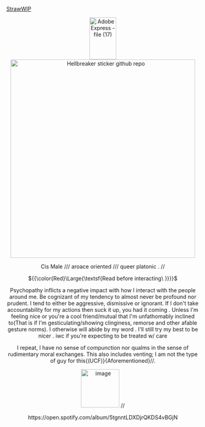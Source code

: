 [StrawWIP](https://recreationaldissection.straw.page)
<div align="center"><img width="70" height="110" alt="Adobe Express - file (17)" src="https://github.com/user-attachments/assets/6514bf69-a896-4e21-960b-c4a3073e00f8" />

<div align="center">


<img width="482" height="518" alt="Hellbreaker sticker github repo" src="https://github.com/user-attachments/assets/29bb7399-2141-4f6f-bedb-738ae044f147" />





 <p align="center">
 <p align="center">Cis Male    ///    aroace oriented    ///    queer platonic    .  // 

   ${{\color{Red}\Large{\textsf{Read before interacting\ \}}}}\$
</div>
    
  <p align="center">Psychopathy inflicts a negative impact with how I interact with the people around me. Be cognizant of my tendency to almost never be profound nor prudent. I tend to either be aggressive, dismissive or ignorant.
  If I don't take accountability for my actions then suck it up, you had it coming . Unless I'm feeling nice or you're a cool friend/mutual that I'm unfathomably inclined to(That is if I'm gesticulating/showing clinginess, remorse and other afable gesture norms). I otherwise will abide by my word . I'll still try my best to be nicer .
  iwc if you're expecting to be treated w/ care

 <p align="center">I repeat, I have no sense of compunction nor qualms in the sense of rudimentary moral exchanges. This also includes venting; I am not the type of guy for this{(UCF)}{Aforementioned}//.


 <p align="center"><img width="100" height="100" alt="image" src="https://github.com/user-attachments/assets/827f2bc7-10ed-4737-a437-fc8d2fe9bff0" /> //
 <p align="center">https://open.spotify.com/album/5tgnntLDXDjrQKDS4vBGjN






